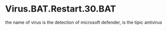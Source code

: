 # Virus.BAT.Restart.30.BAT
the name of virus is the detection of microsoft defender, is the tipic antivirus
